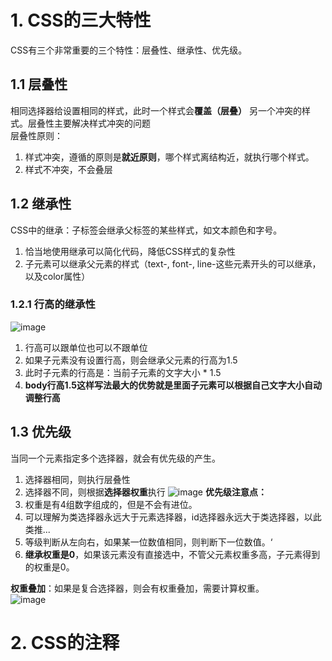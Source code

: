 # 1. CSS的三大特性
CSS有三个非常重要的三个特性：层叠性、继承性、优先级。  

## 1.1 层叠性
相同选择器给设置相同的样式，此时一个样式会**覆盖（层叠）** 另一个冲突的样式。层叠性主要解决样式冲突的问题  
层叠性原则：
1. 样式冲突，遵循的原则是**就近原则**，哪个样式离结构近，就执行哪个样式。
2. 样式不冲突，不会叠层

## 1.2 继承性
CSS中的继承：子标签会继承父标签的某些样式，如文本颜色和字号。
1. 恰当地使用继承可以简化代码，降低CSS样式的复杂性
2. 子元素可以继承父元素的样式（text-, font-, line-这些元素开头的可以继承，以及color属性）

### 1.2.1 行高的继承性
![image](https://github.com/Happy-jianghui/Frontend-Learning/assets/98568967/96b08c0f-8896-463d-ae72-0aa5cb834a7f)
1. 行高可以跟单位也可以不跟单位
2. 如果子元素没有设置行高，则会继承父元素的行高为1.5
3. 此时子元素的行高是：当前子元素的文字大小 * 1.5
4. **body行高1.5这样写法最大的优势就是里面子元素可以根据自己文字大小自动调整行高**


## 1.3 优先级
当同一个元素指定多个选择器，就会有优先级的产生。  
1. 选择器相同，则执行层叠性
2. 选择器不同，则根据**选择器权重**执行
![image](https://github.com/Happy-jianghui/Frontend-Learning/assets/98568967/53a710b1-39cb-4027-9903-b75083fd0848)
**优先级注意点：**
1. 权重是有4组数字组成的，但是不会有进位。
2. 可以理解为类选择器永远大于元素选择器，id选择器永远大于类选择器，以此类推...
3. 等级判断从左向右，如果某一位数值相同，则判断下一位数值。‘
4. **继承权重是0**，如果该元素没有直接选中，不管父元素权重多高，子元素得到的权重是0。

**权重叠加**：如果是复合选择器，则会有权重叠加，需要计算权重。  
![image](https://github.com/Happy-jianghui/Frontend-Learning/assets/98568967/849c6708-e891-47eb-b840-8a7e85c6d975)


# 2. CSS的注释
